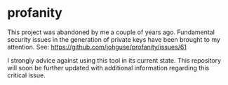 # profanity
This project was abandoned by me a couple of years ago. Fundamental security issues in the generation of private keys have been brought to my attention. See: https://github.com/johguse/profanity/issues/61

I strongly advice against using this tool in its current state. This repository will soon be further updated with additional information regarding this critical issue.

